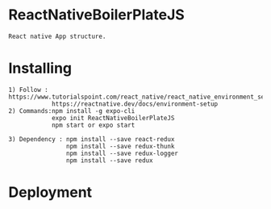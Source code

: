 # ReactNativeBoilerPlateJS
    
    React native App structure.


# Installing

    1) Follow : https://www.tutorialspoint.com/react_native/react_native_environment_setup.htm
                https://reactnative.dev/docs/environment-setup
    2) Commands:npm install -g expo-cli
                expo init ReactNativeBoilerPlateJS
                npm start or expo start

    3) Dependency : npm install --save react-redux
                    npm install --save redux-thunk
                    npm install --save redux-logger
                    npm install --save redux

# Deployment